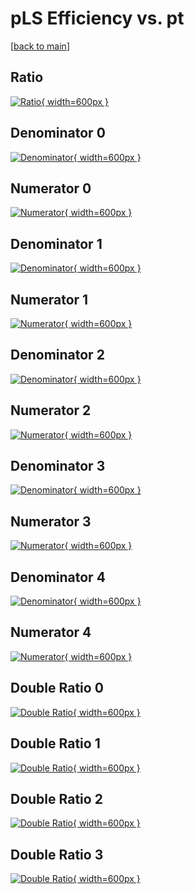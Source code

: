 # pLS Efficiency vs. pt

[[back to main](./)]



## Ratio

[![Ratio](../mtv/var/pLS_vtr_321_0_eff_pt.png){ width=600px }](../mtv/var/pLS_vtr_321_0_eff_pt.pdf)

## Denominator 0

[![Denominator](../mtv/den/pLS_vtr_321_0_eff_pt_den0.png){ width=600px }](../mtv/den/pLS_vtr_321_0_eff_pt_den0.pdf)

## Numerator 0

[![Numerator](../mtv/num/pLS_vtr_321_0_eff_pt_num0.png){ width=600px }](../mtv/num/pLS_vtr_321_0_eff_pt_num0.pdf)

## Denominator 1

[![Denominator](../mtv/den/pLS_vtr_321_0_eff_pt_den1.png){ width=600px }](../mtv/den/pLS_vtr_321_0_eff_pt_den1.pdf)

## Numerator 1

[![Numerator](../mtv/num/pLS_vtr_321_0_eff_pt_num1.png){ width=600px }](../mtv/num/pLS_vtr_321_0_eff_pt_num1.pdf)

## Denominator 2

[![Denominator](../mtv/den/pLS_vtr_321_0_eff_pt_den2.png){ width=600px }](../mtv/den/pLS_vtr_321_0_eff_pt_den2.pdf)

## Numerator 2

[![Numerator](../mtv/num/pLS_vtr_321_0_eff_pt_num2.png){ width=600px }](../mtv/num/pLS_vtr_321_0_eff_pt_num2.pdf)

## Denominator 3

[![Denominator](../mtv/den/pLS_vtr_321_0_eff_pt_den3.png){ width=600px }](../mtv/den/pLS_vtr_321_0_eff_pt_den3.pdf)

## Numerator 3

[![Numerator](../mtv/num/pLS_vtr_321_0_eff_pt_num3.png){ width=600px }](../mtv/num/pLS_vtr_321_0_eff_pt_num3.pdf)

## Denominator 4

[![Denominator](../mtv/den/pLS_vtr_321_0_eff_pt_den4.png){ width=600px }](../mtv/den/pLS_vtr_321_0_eff_pt_den4.pdf)

## Numerator 4

[![Numerator](../mtv/num/pLS_vtr_321_0_eff_pt_num4.png){ width=600px }](../mtv/num/pLS_vtr_321_0_eff_pt_num4.pdf)

## Double Ratio 0

[![Double Ratio](../mtv/ratio/pLS_vtr_321_0_eff_pt_ratio0.png){ width=600px }](../mtv/ratio/pLS_vtr_321_0_eff_pt_ratio0.pdf)

## Double Ratio 1

[![Double Ratio](../mtv/ratio/pLS_vtr_321_0_eff_pt_ratio1.png){ width=600px }](../mtv/ratio/pLS_vtr_321_0_eff_pt_ratio1.pdf)

## Double Ratio 2

[![Double Ratio](../mtv/ratio/pLS_vtr_321_0_eff_pt_ratio2.png){ width=600px }](../mtv/ratio/pLS_vtr_321_0_eff_pt_ratio2.pdf)

## Double Ratio 3

[![Double Ratio](../mtv/ratio/pLS_vtr_321_0_eff_pt_ratio3.png){ width=600px }](../mtv/ratio/pLS_vtr_321_0_eff_pt_ratio3.pdf)

